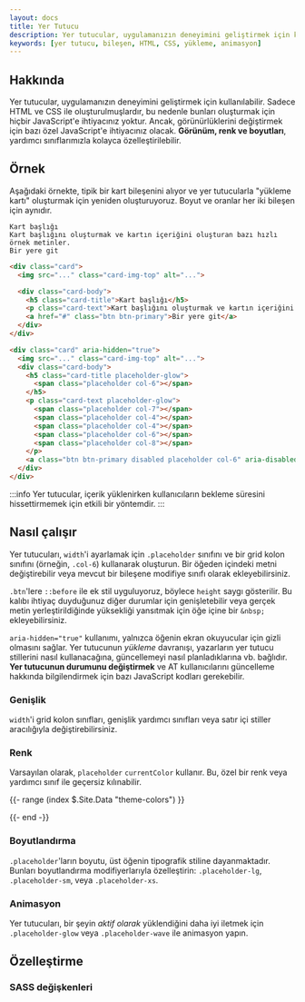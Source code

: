 ```yaml
---
layout: docs
title: Yer Tutucu
description: Yer tutucular, uygulamanızın deneyimini geliştirmek için kullanılır ve yalnızca HTML ve CSS ile oluşturulabilir. Bu kılavuz, yer tutucuların nasıl kullanılacağını ve özelleştirileceğini açıklar.
keywords: [yer tutucu, bileşen, HTML, CSS, yükleme, animasyon]
---
```


## Hakkında

Yer tutucular, uygulamanızın deneyimini geliştirmek için kullanılabilir. Sadece HTML ve CSS ile oluşturulmuşlardır, bu nedenle bunları oluşturmak için hiçbir JavaScript'e ihtiyacınız yoktur. Ancak, görünürlüklerini değiştirmek için bazı özel JavaScript'e ihtiyacınız olacak. **Görünüm, renk ve boyutları**, yardımcı sınıflarımızla kolayca özelleştirilebilir.

## Örnek

Aşağıdaki örnekte, tipik bir kart bileşenini alıyor ve yer tutucularla "yükleme kartı" oluşturmak için yeniden oluşturuyoruz. Boyut ve oranlar her iki bileşen için aynıdır.



  
  
    Kart başlığı
    Kart başlığını oluşturmak ve kartın içeriğini oluşturan bazı hızlı örnek metinler.
    Bir yere git
  



  
  
    
      
    
    
      
      
      
      
      
    
    
  



```html
<div class="card">
  <img src="..." class="card-img-top" alt="...">

  <div class="card-body">
    <h5 class="card-title">Kart başlığı</h5>
    <p class="card-text">Kart başlığını oluşturmak ve kartın içeriğini oluşturan bazı hızlı örnek metinler.</p>
    <a href="#" class="btn btn-primary">Bir yere git</a>
  </div>
</div>

<div class="card" aria-hidden="true">
  <img src="..." class="card-img-top" alt="...">
  <div class="card-body">
    <h5 class="card-title placeholder-glow">
      <span class="placeholder col-6"></span>
    </h5>
    <p class="card-text placeholder-glow">
      <span class="placeholder col-7"></span>
      <span class="placeholder col-4"></span>
      <span class="placeholder col-4"></span>
      <span class="placeholder col-6"></span>
      <span class="placeholder col-8"></span>
    </p>
    <a class="btn btn-primary disabled placeholder col-6" aria-disabled="true"></a>
  </div>
</div>
```

:::info
Yer tutucular, içerik yüklenirken kullanıcıların bekleme süresini hissettirmemek için etkili bir yöntemdir.
:::

## Nasıl çalışır

Yer tutucuları, `width`'i ayarlamak için `.placeholder` sınıfını ve bir grid kolon sınıfını (örneğin, `.col-6`) kullanarak oluşturun. Bir öğeden içindeki metni değiştirebilir veya mevcut bir bileşene modifiye sınıfı olarak ekleyebilirsiniz.

`.btn`'lere `::before` ile ek stil uyguluyoruz, böylece `height` saygı gösterilir. Bu kalıbı ihtiyaç duyduğunuz diğer durumlar için genişletebilir veya gerçek metin yerleştirildiğinde yüksekliği yansıtmak için öğe içine bir `&nbsp;` ekleyebilirsiniz.

  




`aria-hidden="true"` kullanımı, yalnızca öğenin ekran okuyucular için gizli olmasını sağlar. Yer tutucunun *yükleme* davranışı, yazarların yer tutucu stillerini nasıl kullanacağına, güncellemeyi nasıl planladıklarına vb. bağlıdır. **Yer tutucunun durumunu değiştirmek** ve AT kullanıcılarını güncelleme hakkında bilgilendirmek için bazı JavaScript kodları gerekebilir.
### Genişlik

`width`'i grid kolon sınıfları, genişlik yardımcı sınıfları veya satır içi stiller aracılığıyla değiştirebilirsiniz.



### Renk

Varsayılan olarak, `placeholder` `currentColor` kullanır. Bu, özel bir renk veya yardımcı sınıf ile geçersiz kılınabilir.


{{- range (index $.Site.Data "theme-colors") }}

{{- end -}}

### Boyutlandırma

`.placeholder`'ların boyutu, üst öğenin tipografik stiline dayanmaktadır. Bunları boyutlandırma modifiyerlarıyla özelleştirin: `.placeholder-lg`, `.placeholder-sm`, veya `.placeholder-xs`.




### Animasyon

Yer tutucuları, bir şeyin _aktif olarak_ yüklendiğini daha iyi iletmek için `.placeholder-glow` veya `.placeholder-wave` ile animasyon yapın.

  



  

## Özelleştirme

### SASS değişkenleri

